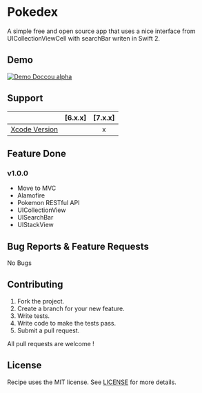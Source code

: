 # Pokedex

A simple free and open source app that uses a nice interface from UICollectionViewCell with searchBar writen in Swift 2. 

## Demo

[![Demo Doccou alpha](https://github.com/mihailsalari/pokedex/blob/master/screen2.png)](https://www.youtube.com/watch?v=5opyorfGtEw)

## Support

|                       |  [6.x.x]  |  [7.x.x]  | 
| --------------------- |:---------:|:---------:|
| [Xcode Version ][1]   |           |     x     |


[1]: http://developer.apple.com/xcode/


## Feature Done 


### v1.0.0

* Move to MVC
* Alamofire
* Pokemon RESTful API
* UICollectionView
* UISearchBar
* UIStackView

## Bug Reports & Feature Requests

No Bugs

## Contributing

1. Fork the project.
2. Create a branch for your new feature.
3. Write tests.
4. Write code to make the tests pass.
5. Submit a pull request.

All pull requests are welcome !

## License

Recipe uses the MIT license. See [LICENSE](https://github.com/mihailsalari/pokedex/blob/master/LICENSE.txt) for more details.
